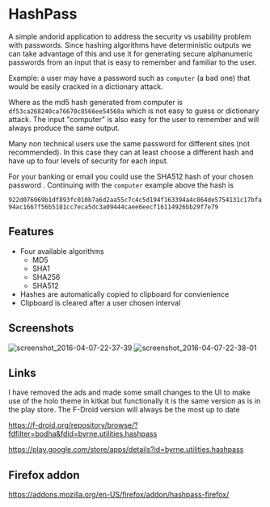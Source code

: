 HashPass
========

A simple andorid application to address the security vs usability problem with passwords. Since hashing algorithms have deterministic outputs we can take advantage of this and use it for generating secure alphanumeric passwords from an input that is easy to remember and familiar to the user.

Example: a user may have a password such as `computer` (a bad one) that would be easily cracked in a dictionary attack.

Where as the md5 hash generated from computer is `df53ca268240ca76670c8566ee54568a` which is not easy to guess or dictionary attack. The input "computer" is also easy for the user to remember and will always produce the same output.

Many non technical users use the same password for different sites (not recommended). In this case they can at least choose a different hash and have up to four levels of security for each input.

For your banking or email you could use the SHA512 hash of your chosen password . Continuing with the `computer` example above the hash is

`922d076069b1df893fc010b7a6d2aa55c7c4c5d194f163394a4c864de5754131c17bfa94ac1667f56b5181cc7eca5dc3a09444caee6eecf16114926bb29f7e79`


## Features

* Four available algorithms
  * MD5
  * SHA1
  * SHA256
  * SHA512
* Hashes are automatically copied to clipboard for convienience 
* Clipboard is cleared after a user chosen interval

## Screenshots

![screenshot_2016-04-07-22-37-39](https://cloud.githubusercontent.com/assets/2903711/14405595/3baccf64-fe8a-11e5-9269-4a52c0a7cf65.png)
![screenshot_2016-04-07-22-38-01](https://cloud.githubusercontent.com/assets/2903711/14405593/3baaa1ee-fe8a-11e5-90b7-d162c3cfd686.png)



## Links

I have removed the ads and made some small changes to the UI to make use of the holo theme in kitkat but functionally it is the same version as is in the play store. The F-Droid version will always be the most up to date

https://f-droid.org/repository/browse/?fdfilter=bodha&fdid=byrne.utilities.hashpass

https://play.google.com/store/apps/details?id=byrne.utilities.hashpass 

## Firefox addon 

https://addons.mozilla.org/en-US/firefox/addon/hashpass-firefox/


